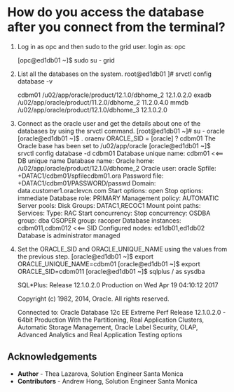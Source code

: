 # How do you access the database after you connect from the terminal?

1. Log in as opc and then sudo to the grid user.
    login as: opc

    [opc@ed1db01 ~]$ sudo su - grid

2. List all the databases on the system.
    root@ed1db01 ]# srvctl config database -v

    cdbm01 /u02/app/oracle/product/12.1.0/dbhome_2 12.1.0.2.0
    exadb /u02/app/oracle/product/11.2.0/dbhome_2 11.2.0.4.0
    mmdb /u02/app/oracle/product/12.1.0/dbhome_3 12.1.0.2.0

3. Connect as the oracle user and get the details about one of the databases by using the srvctl command.
    [root@ed1db01 ~]# su - oracle
    [oracle@ed1db01 ~]$ . oraenv
    ORACLE_SID = [oracle] ? cdbm01
    The Oracle base has been set to /u02/app/oracle
    [oracle@ed1db01 ~]$ srvctl config database -d cdbm01
    Database unique name: cdbm01 <<== DB unique name
    Database name:
    Oracle home: /u02/app/oracle/product/12.1.0/dbhome_2
    Oracle user: oracle
    Spfile: +DATAC1/cdbm01/spfilecdbm01.ora
    Password file: +DATAC1/cdbm01/PASSWORD/passwd
    Domain: data.customer1.oraclevcn.com
    Start options: open
    Stop options: immediate
    Database role: PRIMARY
    Management policy: AUTOMATIC
    Server pools:
    Disk Groups: DATAC1,RECOC1
    Mount point paths:
    Services:
    Type: RAC
    Start concurrency:
    Stop concurrency:
    OSDBA group: dba
    OSOPER group: racoper
    Database instances: cdbm011,cdbm012 <<== SID
    Configured nodes: ed1db01,ed1db02
    Database is administrator managed

4. Set the ORACLE_SID and ORACLE_UNIQUE_NAME using the values from the previous step.
    [oracle@ed1db01 ~]$ export ORACLE_UNIQUE_NAME=cdbm01
    [oracle@ed1db01 ~]$ export ORACLE_SID=cdbm011
    [oracle@ed1db01 ~]$ sqlplus / as sysdba

    SQL*Plus: Release 12.1.0.2.0 Production on Wed Apr 19 04:10:12 2017

    Copyright (c) 1982, 2014, Oracle. All rights reserved.

    Connected to:
    Oracle Database 12c EE Extreme Perf Release 12.1.0.2.0 - 64bit Production
    With the Partitioning, Real Application Clusters, Automatic Storage Management, Oracle Label Security,
    OLAP, Advanced Analytics and Real Application Testing options



## Acknowledgements
* **Author** - Thea Lazarova, Solution Engineer Santa Monica
* **Contributors** -  Andrew Hong, Solution Engineer Santa Monica

